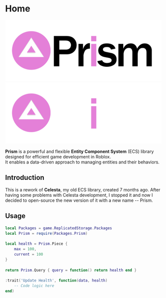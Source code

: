 # Home

![Prism Logo](assets/home/logo-light-theme.svg#only-light)
![Prism Logo](assets/home/logo-dark-theme.svg#only-dark)

**Prism** is a powerful and flexible **Entity Component System** (ECS) library designed for efficient game development in Roblox.
<br>It enables a data-driven approach to managing entities and their behaviors.

## Introduction

This is a rework of **Celesta**, my old ECS library, created 7 months ago. After having some problems with Celesta development, I stopped it and now I decided to open-source the new version of it with a new name -- Prism.

## Usage

```lua
local Packages = game.ReplicatedStorage.Packages
local Prism = require(Packages.Prism)

local health = Prism.Piece {
    max = 100,
    current = 100
}

return Prism.Query { query = function() return health end }

:trait('Update Health', function(data, health)
    -- Code logic here
end)
```